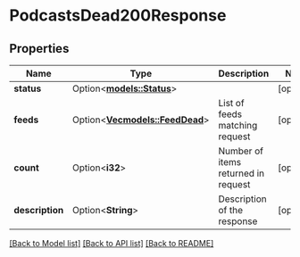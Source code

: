 # PodcastsDead200Response

## Properties

Name | Type | Description | Notes
------------ | ------------- | ------------- | -------------
**status** | Option<[**models::Status**](status.md)> |  | [optional]
**feeds** | Option<[**Vec<models::FeedDead>**](feed_dead.md)> | List of feeds matching request  | [optional]
**count** | Option<**i32**> | Number of items returned in request  | [optional]
**description** | Option<**String**> | Description of the response  | [optional]

[[Back to Model list]](../README.md#documentation-for-models) [[Back to API list]](../README.md#documentation-for-api-endpoints) [[Back to README]](../README.md)


